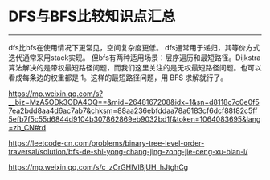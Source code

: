 # DFS与BFS比较知识点汇总
***
dfs比bfs在使用情况下更常见，空间复杂度更低。
dfs通常用于递归，其等价方式迭代通常采用stack实现。
但bfs有两种适用场景：层序遍历和最短路径。Dijkstra 算法解决的是带权最短路径问题，而我们这里关注的是无权最短路径问题。也可以看成每条边的权重都是 1。这样的最短路径问题，用 BFS 求解就行了。


https://mp.weixin.qq.com/s?__biz=MzA5ODk3ODA4OQ==&mid=2648167208&idx=1&sn=d8118c7c0e0f57ea2bdd8aa4d6ac7ab7&chksm=88aa236ebfddaa78a6183cf6dcf88f82c5ff5efb7f5c55d6844d9104b307862869eb9032bd1f&token=1064083695&lang=zh_CN#rd

https://leetcode-cn.com/problems/binary-tree-level-order-traversal/solution/bfs-de-shi-yong-chang-jing-zong-jie-ceng-xu-bian-l/

https://mp.weixin.qq.com/s/c_zCrGHIVlBjUH_hJtghCg